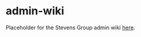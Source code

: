 # admin-wiki

Placeholder for the Stevens Group admin wiki [here](https://github.com/The-Stevens-Group/admin-wiki/wiki).

